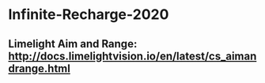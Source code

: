 # Infinite-Recharge-2020

## Limelight Aim and Range: http://docs.limelightvision.io/en/latest/cs_aimandrange.html
